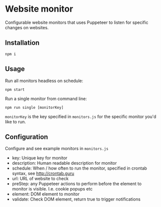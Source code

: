 # Website monitor

Configurable website monitors that uses Puppeteer to listen for specific changes on websites.

## Installation

`npm i`

## Usage

Run all monitors headless on schedule:

`npm start`

Run a single monitor from command line:

`npm run single [monitorKey]`

`monitorKey` is the key specified in `monitors.js` for the specific monitor you'd like to run.

## Configuration

Configure and see example monitors in `monitors.js`

- key: Unique key for monitor
- description: Human readable description for monitor
- schedule: When / how often to run the monitor, specified in crontab syntax, see http://crontab.guru
- url: URL of website to check
- preStep: any Puppeteer actions to perform before the element to monitor is visible. I.e. cookie popups etc
- element: DOM element to monitor
- validate: Check DOM element, return true to trigger notifications